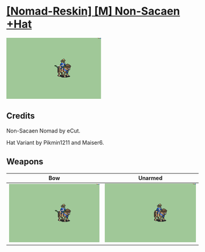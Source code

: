 # [\[Nomad-Reskin\] \[M\] Non-Sacaen +Hat](./)
 

<img src="./5.%20Bow/Bow_000.png" alt="[Nomad-Reskin] [M] Non-Sacaen +Hat standing" />

## Credits

Non-Sacaen Nomad by eCut.

Hat Variant by Pikmin1211 and Maiser6.

## Weapons
 

|Bow |Unarmed |
|  :---: | :---: |
| <img alt="Bow animation" src="./5.%20Bow/Bow.gif" /> | <img alt="Unarmed animation" src="./8.%20Unarmed/Unarmed.gif" /> |
